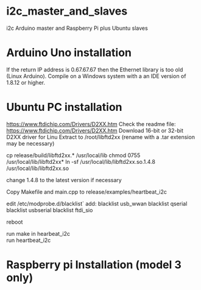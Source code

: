 # i2c_master_and_slaves
i2c Arduino master and Raspberry Pi plus Ubuntu slaves

# Arduino Uno installation
If the return IP address is 0.67.67.67 then the Ethernet library is too old (Linux Arduino). Compile on a Windows system with a an IDE version of 1.8.12 or higher.

# Ubuntu PC installation

https://www.ftdichip.com/Drivers/D2XX.htm
Check the readme file: https://www.ftdichip.com/Drivers/D2XX.htm
Download 16-bit or 32-bit D2XX driver for Linu
Extract to /root/libftd2xx (rename with a .tar extension may be necessary)

cp release/build/libftd2xx.* /usr/local/lib
chmod 0755 /usr/local/lib/libftd2xx*
ln -sf /usr/local/lib/libftd2xx.so.1.4.8 /usr/local/lib/libftd2xx.so

change 1.4.8 to the latest version if necessary

Copy Makefile and main.cpp to release/examples/heartbeat_i2c

edit /etc/modprobe.d/blacklist`
add:
blacklist usb_wwan
blacklist qserial
blacklist usbserial
blacklist ftdi_sio

reboot

run make in hearbeat_i2c  
run heartbeat_i2c

# Raspberry pi Installation (model 3 only)
